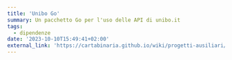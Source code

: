 ```yaml
---
title: 'Unibo Go'
summary: Un pacchetto Go per l'uso delle API di unibo.it
tags:
  - dipendenze
date: '2023-10-10T15:49:41+02:00'
external_link: 'https://cartabinaria.github.io/wiki/progetti-ausiliari/unibo-go/'
---
```

